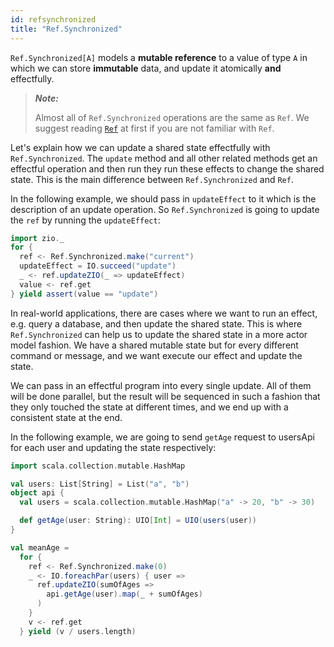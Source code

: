 ```yaml
---
id: refsynchronized
title: "Ref.Synchronized"
---
```

`Ref.Synchronized[A]` models a **mutable reference** to a value of type `A` in which we can store **immutable** data, and update it atomically **and** effectfully.

> _**Note:**_
>
> Almost all of `Ref.Synchronized` operations are the same as `Ref`. We suggest reading [`Ref`](ref.md) at first if you are not familiar with `Ref`.

Let's explain how we can update a shared state effectfully with `Ref.Synchronized`. The `update` method and all other related methods get an effectful operation and then run they run these effects to change the shared state. This is the main difference between `Ref.Synchronized` and `Ref`. 

In the following example, we should pass in `updateEffect` to it which is the description of an update operation. So `Ref.Synchronized` is going to update the `ref` by running the `updateEffect`:

```scala mdoc:silent
import zio._
for {
  ref <- Ref.Synchronized.make("current")
  updateEffect = IO.succeed("update")
  _ <- ref.updateZIO(_ => updateEffect)
  value <- ref.get
} yield assert(value == "update")
```

In real-world applications, there are cases where we want to run an effect, e.g. query a database, and then update the shared state. This is where `Ref.Synchronized` can help us to update the shared state in a more actor model fashion. We have a shared mutable state but for every different command or message, and we want execute our effect and update the state. 

We can pass in an effectful program into every single update. All of them will be done parallel, but the result will be sequenced in such a fashion that they only touched the state at different times, and we end up with a consistent state at the end.

In the following example, we are going to send `getAge` request to usersApi for each user and updating the state respectively:

```scala mdoc:invisible
import scala.collection.mutable.HashMap

val users: List[String] = List("a", "b")
object api {
  val users = scala.collection.mutable.HashMap("a" -> 20, "b" -> 30)

  def getAge(user: String): UIO[Int] = UIO(users(user))
}
```

```scala mdoc:silent
val meanAge =
  for {
    ref <- Ref.Synchronized.make(0)
    _ <- IO.foreachPar(users) { user =>
      ref.updateZIO(sumOfAges =>
        api.getAge(user).map(_ + sumOfAges)
      )
    }
    v <- ref.get
  } yield (v / users.length)
```

